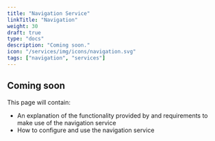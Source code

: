 ```yaml
---
title: "Navigation Service"
linkTitle: "Navigation"
weight: 30
draft: true
type: "docs"
description: "Coming soon."
icon: "/services/img/icons/navigation.svg"
tags: ["navigation", "services"]
---
```

## Coming soon

This page will contain:

- An explanation of the functionality provided by and requirements to make use of the navigation service
- How to configure and use the navigation service
